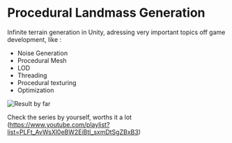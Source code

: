 # Procedural Landmass Generation

Infinite terrain generation in Unity, adressing very important topics off game development, like :

* Noise Generation
* Procedural Mesh 
* LOD
* Threading
* Procedural texturing
* Optimization

![Result by far](out.gif)

Check the series by yourself, worths it a lot (https://www.youtube.com/playlist?list=PLFt_AvWsXl0eBW2EiBtl_sxmDtSgZBxB3)
